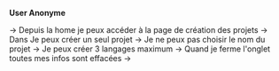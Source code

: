 **User Anonyme**

-> Depuis la home je peux accéder à la page de création des projets
-> Dans Je peux créer un seul projet
-> Je ne peux pas choisir le nom du projet
-> Je peux créer 3 langages maximum
-> Quand je ferme l'onglet toutes mes infos sont effacées
->
